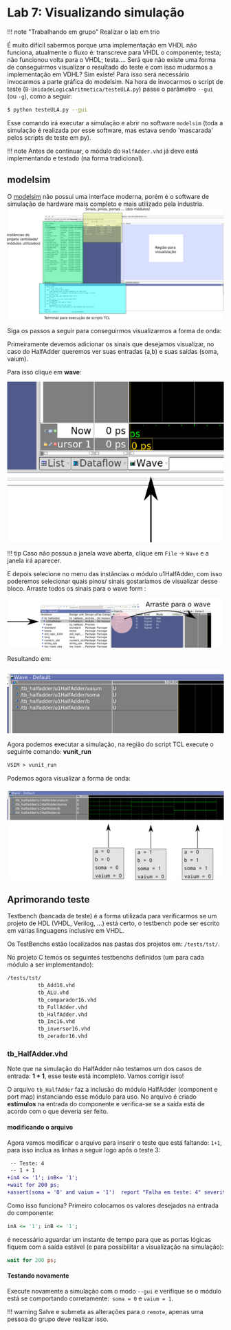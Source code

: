 # Lab 7: Visualizando simulação

!!! note "Trabalhando em grupo"
    Realizar o lab em trio

É muito difícil sabermos porque uma implementação em VHDL não funciona, atualmente o fluxo é: transcreve para VHDL o componente; testa; não funcionou volta para o VHDL; testa.... Será que não existe uma forma de conseguirmos visualizar o resultado do teste e com isso mudarmos a implementação em VDHL? Sim existe! Para isso será necessário invocarmos a parte gráfica do modelsim. 
Na hora de invocarmos o script de teste (`B-UnidadeLogicaAritmetica/testeULA.py`) passe o parâmetro `--gui` (ou `-g`), como a seguir:

```bash
$ python testeULA.py --gui
```

Esse comando irá executar a simulação e abrir no software `modelsim` (toda a simulação é realizada por esse software, mas estava sendo 'mascarada' pelos scripts de teste em py).

!!! note
    Antes de continuar, o módulo do `HalfAdder.vhd` já deve está implementando e testado (na forma tradicional).

## modelsim

O [modelsim](https://www.mentor.com/company/higher_ed/modelsim-student-edition) não possui uma interface moderna, porém é o software de simulação de hardware mais completo e mais utilizado pela industria. 
![ModelSim](figs/D-ULA/D-modelsim1a.png)

Siga os passos a seguir para conseguirmos visualizarmos a forma de onda:

Primeiramente devemos adicionar os sinais que desejamos visualizar, no caso do HalfAdder queremos ver suas entradas (a,b) e suas saídas (soma, vaium).

Para isso clique em **wave**:

![ModelSim](figs/D-ULA/D-modelsim2.png)

!!! tip
    Caso não possua a janela wave aberta, clique em `File` -> `Wave` e a janela irá aparecer.

E depois selecione no menu das instâncias o módulo u1HalfAdder, com isso poderemos selecionar quais pinos/ sinais gostaríamos de visualizar desse bloco. Arraste todos os sinais para o wave form :

![ModelSim](figs/D-ULA/D-modelsim3.png)

Resultando em:

![ModelSim](figs/D-ULA/D-modelsim4.png)

Agora podemos executar a simulação, na região do script TCL execute o seguinte comando: **vunit_run**

```tcl
VSIM > vunit_run
```

Podemos agora visualizar a forma de onda:

![ModelSim](figs/D-ULA/D-modelsim5.png)

## Aprimorando teste

Testbench (bancada de teste) é a forma utilizada para verificarmos se um projeto de HDL (VHDL, Verilog, ...) está certo, o testbench pode ser escrito em várias linguagens inclusive em VHDL.

Os TestBenchs estão localizados nas pastas dos projetos em: `/tests/tst/`.

No projeto C temos os seguintes testbenchs definidos (um para cada módulo a ser implementando):

```bash
/tests/tst/
          tb_Add16.vhd
          tb_ALU.vhd
          tb_comparador16.vhd
          tb_FullAdder.vhd
          tb_HalfAdder.vhd 
          tb_Inc16.vhd
          tb_inversor16.vhd
          tb_zerador16.vhd
```

### tb_HalfAdder.vhd

Note que na simulação do HalfAdder não testamos um dos casos de entrada: **1 + 1**, esse teste está incompleto. Vamos corrigir isso!

O arquivo `tb_HalfAdder` faz a inclusão do módulo HalfAdder (component e port map) instanciando esse módulo para uso. No arquivo é criado **estímulos** na entrada do componente e verifica-se se a saída está de acordo com o que deveria ser feito.

#### modificando o arquivo

Agora vamos modificar o arquivo para inserir o teste que está faltando: `1+1`, para isso inclua as linhas a seguir logo após o teste 3:

```diff
 -- Teste: 4
 -- 1 + 1
+inA <= '1'; inB<= '1';
+wait for 200 ps;
+assert(soma = '0' and vaium = '1')  report "Falha em teste: 4" severity error;
```

Como isso funciona? Primeiro colocamos os valores desejados na entrada do componente:

``` vhd
inA <= '1'; inB <= '1';
```

é necessário aguardar um instante de tempo para que as portas lógicas fiquem com a saída estável (e para possibilitar a visualização na simulação):

``` vhd
wait for 200 ps;
```

#### Testando novamente

Execute novamente a simulação com o modo `--gui` e verifique se o módulo está se comportando corretamente:` soma = 0` e `vaium = 1`.

!!! warning
    Salve e submeta as alterações para o `remote`, apenas uma pessoa do grupo deve realizar isso.
